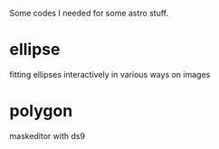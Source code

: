 Some codes I needed for some astro stuff.

# ellipse
fitting ellipses interactively in various ways on images

# polygon
maskeditor with ds9
